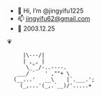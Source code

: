 - 🪽  Hi, I’m @jingyifu1225
- 📫  jingyifu62@gmail.com
- 🎂  2003.12.25



💗

         |\---/|
         | ,_, |
          \_`_/-..----.
       ___/ `   ' ,""+ \ 
      (__...'   __\    |`.___.';
        (_,...'(_,.`__)/'.....+
